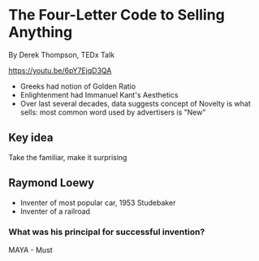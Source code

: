 # The Four-Letter Code to Selling Anything
By Derek Thompson, TEDx Talk

https://youtu.be/6pY7EjqD3QA

- Greeks had notion of Golden Ratio
- Enlightenment had Immanuel Kant's Aesthetics
- Over last several decades, data suggests concept of Novelty is what sells: most common word used by advertisers is "New"

## Key idea

Take the familiar, make it surprising 

## Raymond Loewy

- Inventer of most popular car, 1953 Studebaker
- Inventer of a railroad 

### What was his principal for successful invention?

MAYA - Must 
